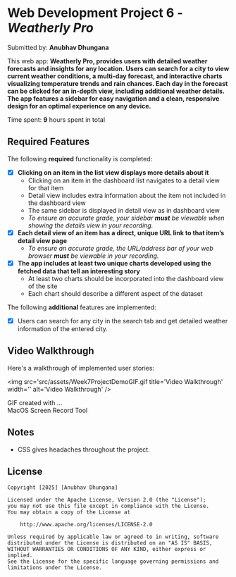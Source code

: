 # Web Development Project 6 - *Weatherly Pro*

Submitted by: **Anubhav Dhungana**

This web app: **Weatherly Pro, provides users with detailed weather forecasts and insights for any location. Users can search for a city to view current weather conditions, a multi-day forecast, and interactive charts visualizing temperature trends and rain chances. Each day in the forecast can be clicked for an in-depth view, including additional weather details. The app features a sidebar for easy navigation and a clean, responsive design for an optimal experience on any device.**

Time spent: **9** hours spent in total

## Required Features

The following **required** functionality is completed:

- [x] **Clicking on an item in the list view displays more details about it**
  - Clicking on an item in the dashboard list navigates to a detail view for that item
  - Detail view includes extra information about the item not included in the dashboard view
  - The same sidebar is displayed in detail view as in dashboard view
  - *To ensure an accurate grade, your sidebar **must** be viewable when showing the details view in your recording.*
- [x] **Each detail view of an item has a direct, unique URL link to that item’s detail view page**
  -  *To ensure an accurate grade, the URL/address bar of your web browser **must** be viewable in your recording.*
- [x] **The app includes at least two unique charts developed using the fetched data that tell an interesting story**
  - At least two charts should be incorporated into the dashboard view of the site
  - Each chart should describe a different aspect of the dataset


  
The following **additional** features are implemented:

* [x] Users can search for any city in the search tab and get detailed weather information of the entered city. 

## Video Walkthrough

Here's a walkthrough of implemented user stories:

<img src='src/assets/Week7ProjectDemoGIF.gif title='Video Walkthrough' width='' alt='Video Walkthrough' />


GIF created with ...  
MacOS Screen Record Tool

## Notes
* CSS gives headaches throughout the project.

## License

    Copyright [2025] [Anubhav Dhungana]

    Licensed under the Apache License, Version 2.0 (the "License");
    you may not use this file except in compliance with the License.
    You may obtain a copy of the License at

        http://www.apache.org/licenses/LICENSE-2.0

    Unless required by applicable law or agreed to in writing, software
    distributed under the License is distributed on an "AS IS" BASIS,
    WITHOUT WARRANTIES OR CONDITIONS OF ANY KIND, either express or implied.
    See the License for the specific language governing permissions and
    limitations under the License.
